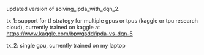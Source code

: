 updated version of solving_ipda_with_dqn_2.

tx_1: support for tf strategy for multiple gpus or tpus (kaggle or tpu research cloud), currently trained on kaggle at https://www.kaggle.com/bpwqsdd/ipda-vs-dqn-5

tx_2: single gpu, currently trained on my laptop
